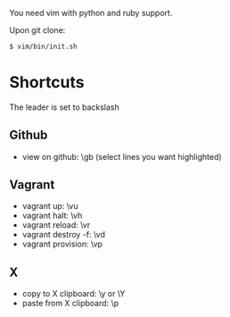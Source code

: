You need vim with python and ruby support.

Upon git clone:
```bash
$ vim/bin/init.sh
```

Shortcuts
=========

The leader is set to backslash

Github
------
* view on github: \gb (select lines you want highlighted)

Vagrant
-------
* vagrant up: \vu
* vagrant halt: \vh
* vagrant reload: \vr
* vagrant destroy -f: \vd
* vagrant provision: \vp

X
-
* copy to X clipboard: \y or \Y
* paste from X clipboard: \p

